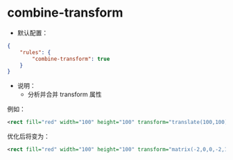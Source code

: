 # combine-transform

* 默认配置：
```json
{
	"rules": {
		"combine-transform": true
	}
}
```

* 说明：
	* 分析并合并 transform 属性

例如：
```xml
<rect fill="red" width="100" height="100" transform="translate(100,100)scale(2)rotate(180)"/>
```

优化后将变为：
```xml
<rect fill="red" width="100" height="100" transform="matrix(-2,0,0,-2,100,100)"/>
```
